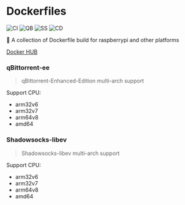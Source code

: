 # Dockerfiles
![CI](https://github.com/LASER-Yi/Dockerfiles/workflows/CI/badge.svg)
![QB](https://github.com/LASER-Yi/Dockerfiles/workflows/qBittorrent/badge.svg)
![SS](https://github.com/LASER-Yi/Dockerfiles/workflows/Shadowsocks-libev/badge.svg)
![CD](https://github.com/LASER-Yi/Dockerfiles/workflows/Chinadns+Dnsmasq/badge.svg)

🐳 A collection of Dockerfile build for raspberrypi and other platforms

[Docker HUB](https://hub.docker.com/u/ly0007)

### qBittorrent-ee
> qBittorrent-Enhanced-Edition multi-arch support

Support CPU:
* arm32v6
* arm32v7
* arm64v8
* amd64

### Shadowsocks-libev
> Shadowsocks-libev multi-arch support

Support CPU:
* arm32v6
* arm32v7
* arm64v8
* amd64